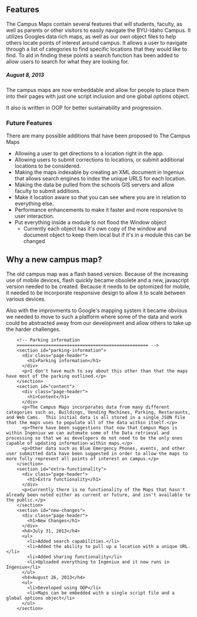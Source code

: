 <section id="features">
          <div class="page-header">
            <h1>Features</h1>
          </div>
          <p>The Campus Maps contain several features that will students, faculty, as well as parents or other visitors to easily navigate the BYU-Idaho Campus.  It utilizes Googles data rich maps, as well as our own object files to help others locate points of interest around campus.  It allows a user to navigate through a list of categories to find specific locations that they would like to find.  To aid in finding these points a search function has been added to allow users to search for what they are looking for.</p>
          <h5>August 8, 2013</h5>
          <p>The campus maps are now embeddable and allow for people to place them into their pages with just one script inclusion and one global options object.</p>
          <p>It also is written in OOP for better sustainability and progression.</p>
          <h3>Future Features</h3>
          <p>There are many possible additions that have been proposed to The Campus Maps</p>
          <ul>
            <li>Allowing a user to get directions to a location right in the app.</li>
            <li>Allowing users to submit corrections to locations, or submit additional locations to be considered.</li>
            <li>Making the maps indexable by creating an XML document in Ingeniux that allows search engines to index the unique URLS for each location.</li>
            <li>Making the data be pulled from the schools GIS servers and allow faculty to submit additions.</li>
            <li>Make it location aware so that you can see where you are in relation to everything else.</li>
            <li>Performance enhancements to make it faster and more responsive to user interaction.</li>
            <li>Put everything inside a module to not flood the Window object
                <ul>
                  <li>Currently each object has it's own copy of the window and document object to keep them local but if it's in a module this can be changed</li>
                </ul>
          </ul>
        </section>
        <section id="why-new">
          <div class="page-header">
            <h1>Why a new campus map?</h1>
          </div>
          <p>The old campus map was a flash based version.  Because of the increasing use of mobile devices, flash quickly became obsolete and a new, javascript version needed to be created.  Because it needs to be optomized for mobile, it needed to be incorporate responsive design to allow it to scale between various devices.</p>
          <p>Also with the improvments to Google's mapping system it became obvious we needed to move to such a platform where some of the data and work could be abstracted away from our development and allow others to take up the harder challenges.</p>
        </section>


        <!-- Parking information
        ================================================== -->
        <section id="parking-information">
          <div class="page-header">
            <h1>Parking information</h1>
          </div>
          <p>I don't have much to say about this other than that the maps have most of the parking outlined.</p>
        </section>
        <section id="content">
          <div class="page-header">
            <h1>Content</h1>
          </div>
          <p>The Campus Maps incorporates data from many different categories such as, Buildings, Vending Machines, Parking, Restaraunts, and Web Cams.  This initial data is all stored in a single JSON file that the maps uses to populate all of the data within itself.</p>
          <p>There have been suggestions that now that Campus Maps is within Ingeniux we can automate some of the Data retrieval and processing so that we as developers do not need to be the only ones capable of updating information within maps.</p>
          <p>Other data such as Blue Emergency Phones, events, and other user submitted data have been suggested in order to allow the maps to more fully represent all points of interest on campus.</p>
        </section>
        <section id="extra-functionality">
          <div class="page-header">
            <h1>Extra functionality</h1>
          </div>
          <p>Currently there is no functionality of the Maps that hasn't already been noted either as current or future, and isn't available to the public.</p>
        </section>
        <section id="new-changes">
          <div class="page-header">
            <h1>New Changes</h1>
          </div>
          <h4>July 31, 2013</h4>
          <ul>
            <li>Added search capabilities.</li>
            <li>Added the ability to pull up a location with a unique URL.</li>
            <li>Added sharing functionality</li>
            <li>Uploaded everything to Ingeniux and it now runs in Ingeniux</li>
          </ul>
          <h4>August 26, 2013</h4>
          <ul>
            <li>Developed using OOP</li>
            <li>Maps can be embedded with a single script file and a global options object</li>
          </ul>
        </section>
